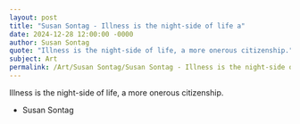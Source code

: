 ```yaml
---
layout: post
title: "Susan Sontag - Illness is the night-side of life a"
date: 2024-12-28 12:00:00 -0000
author: Susan Sontag
quote: "Illness is the night-side of life, a more onerous citizenship."
subject: Art
permalink: /Art/Susan Sontag/Susan Sontag - Illness is the night-side of life a
---
```


Illness is the night-side of life, a more onerous citizenship.

- Susan Sontag
